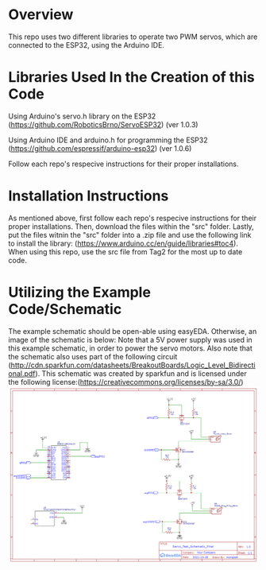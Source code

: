 # Overview
This repo uses two different libraries to operate two PWM servos, which are connected to the ESP32, using the Arduino IDE.
# Libraries Used In the Creation of this Code

Using Arduino's servo.h library on the ESP32
(https://github.com/RoboticsBrno/ServoESP32) (ver 1.0.3)

Using Arduino IDE and arduino.h for programming the ESP32
(https://github.com/espressif/arduino-esp32) (ver 1.0.6)

Follow each repo's respecive instructions for their proper installations.

# Installation Instructions
As mentioned above, first follow each repo's respecive instructions for their proper installations. Then, download the files within the "src" folder. Lastly, put the files witnin the "src" folder into a .zip file and use the following link to install the library: (https://www.arduino.cc/en/guide/libraries#toc4). When using this repo, use the src file from Tag2 for the most up to date code.

# Utilizing the Example Code/Schematic
The example schematic should be open-able using easyEDA. Otherwise, an image of the schematic is below:
Note that a 5V power supply was used in this example schematic, in order to power the servo motors.
Also note that the schematic also uses part of the following circuit (http://cdn.sparkfun.com/datasheets/BreakoutBoards/Logic_Level_Bidirectional.pdf).
This schematic was created by sparkfun and is licensed under the following license:(https://creativecommons.org/licenses/by-sa/3.0/)
![](example/EECS473Servo/ExampleSchematic/Schematic_Servo_MOSFET_Circuit_2021-11-03.png)
 
